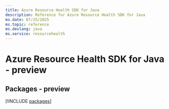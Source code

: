 ```yaml
---
title: Azure Resource Health SDK for Java
description: Reference for Azure Resource Health SDK for Java
ms.date: 07/25/2025
ms.topic: reference
ms.devlang: java
ms.service: resourcehealth
---
```

# Azure Resource Health SDK for Java - preview
## Packages - preview
[!INCLUDE [packages](resource-health-index.md)]